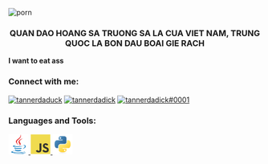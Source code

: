 ![porn](https://user-images.githubusercontent.com/87124758/124972072-20f90f00-e054-11eb-8985-1bab8cc95c43.gif)

<h3 align="center">QUAN DAO HOANG SA TRUONG SA LA CUA VIET NAM, TRUNG QUOC LA BON DAU BOAI GIE RACH</h3>

**I want to eat ass**

<h3 align="left">Connect with me:</h3>
<p align="left">
<a href="https://fb.com/tannerdaduck" target="blank"><img align="center" src="https://raw.githubusercontent.com/rahuldkjain/github-profile-readme-generator/master/src/images/icons/Social/facebook.svg" alt="tannerdaduck" height="30" width="40" /></a>
<a href="https://instagram.com/tannerdadick" target="blank"><img align="center" src="https://raw.githubusercontent.com/rahuldkjain/github-profile-readme-generator/master/src/images/icons/Social/instagram.svg" alt="tannerdadick" height="30" width="40" /></a>
<a href="https://discord.gg/yVpPnGy9Dc" target="blank"><img align="center" src="https://raw.githubusercontent.com/rahuldkjain/github-profile-readme-generator/master/src/images/icons/Social/discord.svg" alt="tannerdadick#0001" height="30" width="40" /></a>
</p>

<h3 align="left">Languages and Tools:</h3>
<p align="left"> <a href="https://www.java.com" target="_blank"> <img src="https://raw.githubusercontent.com/devicons/devicon/master/icons/java/java-original.svg" alt="java" width="40" height="40"/> </a> <a href="https://developer.mozilla.org/en-US/docs/Web/JavaScript" target="_blank"> <img src="https://raw.githubusercontent.com/devicons/devicon/master/icons/javascript/javascript-original.svg" alt="javascript" width="40" height="40"/> </a> <a href="https://www.python.org" target="_blank"> <img src="https://raw.githubusercontent.com/devicons/devicon/master/icons/python/python-original.svg" alt="python" width="40" height="40"/> </a> </p>

